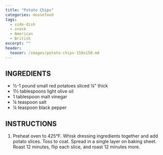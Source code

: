 ```yaml
---
title: "Potato Chips"
categories: moosefood
tags: 
  - side-dish
  - snack
  - American
  - British
excerpt: ""
header:
  teaser: /images/potato-chips-150x150.md
---
```


## INGREDIENTS
* ½-1 pound small red potatoes sliced ¼" thick
* 1½ tablespoons light olive oil
* 1 tablespoon malt vinegar
* ¼ teaspoon salt
* ¼ teaspoon black pepper


## INSTRUCTIONS
1. Preheat oven to 425°F. Whisk dressing ingredients together and add potato slices. Toss to coat. Spread in a single layer on baking sheet. Roast 12 minutes, flip each slice, and roast 12 minutes more.